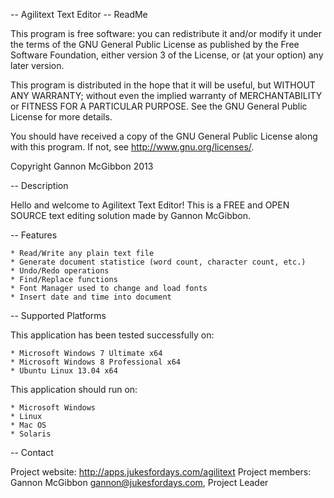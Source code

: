 -- Agilitext Text Editor
-- ReadMe

This program is free software: you can redistribute it and/or modify
it under the terms of the GNU General Public License as published by
the Free Software Foundation, either version 3 of the License, or
(at your option) any later version.

This program is distributed in the hope that it will be useful,
but WITHOUT ANY WARRANTY; without even the implied warranty of
MERCHANTABILITY or FITNESS FOR A PARTICULAR PURPOSE.  See the
GNU General Public License for more details.

You should have received a copy of the GNU General Public License
along with this program.  If not, see <http://www.gnu.org/licenses/>.

Copyright Gannon McGibbon 2013

-- Description

Hello and welcome to Agilitext Text Editor!
This is a FREE and OPEN SOURCE text editing solution made by Gannon McGibbon.

-- Features

	* Read/Write any plain text file
	* Generate document statistice (word count, character count, etc.)
	* Undo/Redo operations
	* Find/Replace functions
	* Font Manager used to change and load fonts
	* Insert date and time into document

-- Supported Platforms

This application has been tested successfully on: 

	* Microsoft Windows 7 Ultimate x64
	* Microsoft Windows 8 Professional x64
	* Ubuntu Linux 13.04 x64

This application should run on:

	* Microsoft Windows
	* Linux
	* Mac OS
	* Solaris

-- Contact

Project website: <http://apps.jukesfordays.com/agilitext>
Project members: Gannon McGibbon <gannon@jukesfordays.com>, Project Leader
